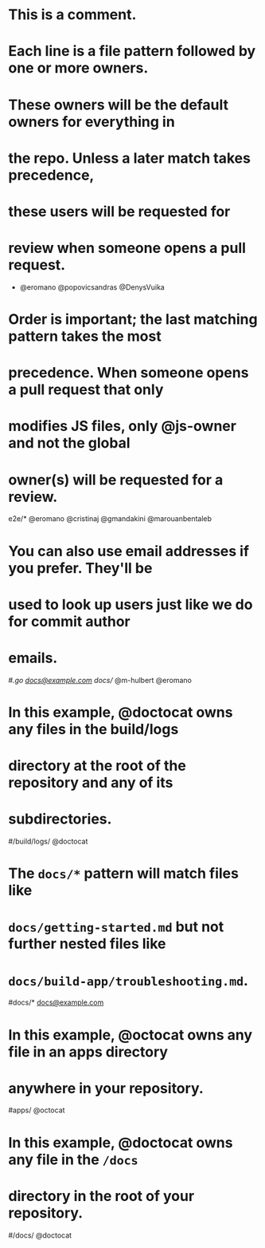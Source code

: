 
# This is a comment.
# Each line is a file pattern followed by one or more owners.

 # These owners will be the default owners for everything in
# the repo. Unless a later match takes precedence,
# these users will be requested for
# review when someone opens a pull request.
*   @eromano @popovicsandras @DenysVuika

 # Order is important; the last matching pattern takes the most
# precedence. When someone opens a pull request that only
# modifies JS files, only @js-owner and not the global
# owner(s) will be requested for a review.
e2e/*   @eromano @cristinaj @gmandakini @marouanbentaleb 

 # You can also use email addresses if you prefer. They'll be
# used to look up users just like we do for commit author
# emails.
#*.go docs@example.com
docs/* @m-hulbert  @eromano

 # In this example, @doctocat owns any files in the build/logs
# directory at the root of the repository and any of its
# subdirectories.
#/build/logs/ @doctocat

 # The `docs/*` pattern will match files like
# `docs/getting-started.md` but not further nested files like
# `docs/build-app/troubleshooting.md`.
#docs/*  docs@example.com

 # In this example, @octocat owns any file in an apps directory
# anywhere in your repository.
#apps/ @octocat

 # In this example, @doctocat owns any file in the `/docs`
# directory in the root of your repository.
#/docs/ @doctocat
